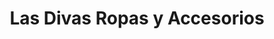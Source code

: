 ---
title: "Las Divas Ropas y Accesorios"
url: /denver/las-divas-ropas-y-accesorios/
shop: clothes
---